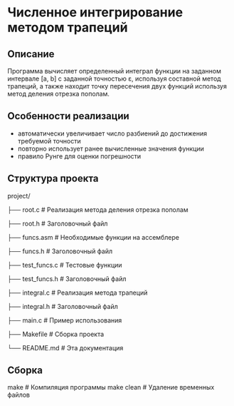 # Численное интегрирование методом трапеций

## Описание
Программа вычисляет определенный интеграл функции на заданном интервале [a, b] с заданной точностью ε, используя составной метод трапеций, а также находит точку пересечения двух функций используя метод деления отрезка пополам.

## Особенности реализации
- автоматически увеличивает число разбиений до достижения требуемой точности
- повторно использует ранее вычисленные значения функции
- правило Рунге для оценки погрешности

## Структура проекта
project/

├── root.c # Реализация метода деления отрезка пополам

├── root.h # Заголовочный файл

├── funcs.asm # Необходимые функции на ассемблере

├── funcs.h # Заголовочный файл

├── test_funcs.c # Тестовые функции

├── test_funcs.h # Заголовочный файл

├── integral.c # Реализация метода трапеций

├── integral.h # Заголовочный файл

├── main.c # Пример использования

├── Makefile # Сборка проекта

└── README.md # Эта документация

## Сборка
make        # Компиляция программы
make clean  # Удаление временных файлов
